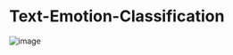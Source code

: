 # Text-Emotion-Classification
![image](https://github.com/user-attachments/assets/b094432f-e9e2-44a4-a944-9805b04ce943)
